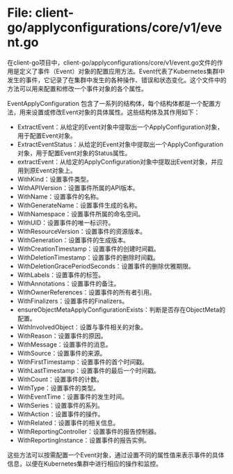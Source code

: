 # File: client-go/applyconfigurations/core/v1/event.go

在client-go项目中，client-go/applyconfigurations/core/v1/event.go文件的作用是定义了事件（Event）对象的配置应用方法。Event代表了Kubernetes集群中发生的事件，它记录了在集群中发生的各种操作、错误和状态变化。这个文件中的方法可以用来配置和修改一个事件对象的各个属性。

EventApplyConfiguration 包含了一系列的结构体，每个结构体都是一个配置方法，用来设置或修改Event对象的具体属性。这些结构体及其作用如下：

- ExtractEvent：从给定的Event对象中提取出一个ApplyConfiguration对象，用于配置Event对象。
- ExtractEventStatus：从给定的Event对象中提取出一个ApplyConfiguration对象，用于配置Event对象的Status属性。
- extractEvent：从给定的ApplyConfiguration对象中提取出Event对象，并应用到原Event对象上。
- WithKind：设置事件类型。
- WithAPIVersion：设置事件所属的API版本。
- WithName：设置事件的名称。
- WithGenerateName：设置事件生成的名称。
- WithNamespace：设置事件所属的命名空间。
- WithUID：设置事件的唯一标识符。
- WithResourceVersion：设置事件的资源版本。
- WithGeneration：设置事件的生成版本。
- WithCreationTimestamp：设置事件的创建时间戳。
- WithDeletionTimestamp：设置事件的删除时间戳。
- WithDeletionGracePeriodSeconds：设置事件的删除优雅期限。
- WithLabels：设置事件的标签。
- WithAnnotations：设置事件的备注。
- WithOwnerReferences：设置事件的所有者引用。
- WithFinalizers：设置事件的Finalizers。
- ensureObjectMetaApplyConfigurationExists：判断是否存在ObjectMeta的配置。
- WithInvolvedObject：设置与事件相关的对象。
- WithReason：设置事件的原因。
- WithMessage：设置事件的消息。
- WithSource：设置事件的来源。
- WithFirstTimestamp：设置事件的首个时间戳。
- WithLastTimestamp：设置事件的最后一个时间戳。
- WithCount：设置事件的计数。
- WithType：设置事件的类型。
- WithEventTime：设置事件的发生时间。
- WithSeries：设置事件的系列。
- WithAction：设置事件的操作。
- WithRelated：设置事件的相关信息。
- WithReportingController：设置事件的报告控制器。
- WithReportingInstance：设置事件的报告实例。

这些方法可以按需配置一个Event对象，通过设置不同的属性值来表示事件的具体信息，以便在Kubernetes集群中进行相应的操作和监控。

